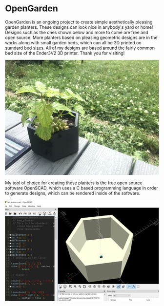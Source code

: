 # OpenGarden
 OpenGarden is an ongoing project to create simple aesthetically pleasing garden planters. These designs can look nice in anybody's yard or home! Designs such as the ones shown below and more to come are free and open source. More planters based on pleasing geometric designs are in the works along with small garden beds, which can all be 3D printed on standard bed sizes. All of my designs are based around the fairly common bed size of the Ender3V2 3D printer. Thank you for visiting!

![planter](images/hex_planter.jpg)

My tool of choice for creating these planters is the free open source software OpenSCAD, which uses a C based programming language in order to generate designs, which can be rendered inside of the software. 

![planter](images/screenshot(30).png)
